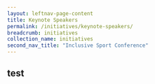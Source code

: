 ```yaml
---
layout: leftnav-page-content
title: Keynote Speakers
permalink: /initiatives/keynote-speakers/
breadcrumb: initiatives
collection_name: initiatives
second_nav_title: "Inclusive Sport Conference"
---
```


## test
